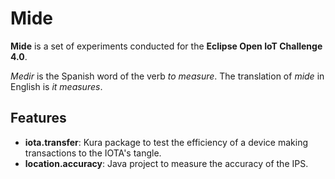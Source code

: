 # Mide

**Mide** is a set of experiments conducted for the **Eclipse Open IoT Challenge 4.0**.

*Medir* is the Spanish word of the verb *to measure*. The translation of *mide* in English is *it measures*.

## Features

* **iota.transfer**: Kura package to test the efficiency of a device making transactions to the IOTA's tangle.
* **location.accuracy**: Java project to measure the accuracy of the IPS.